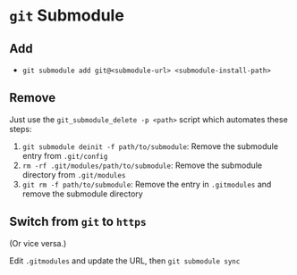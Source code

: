# `git` Submodule

## Add

- `git submodule add git@<submodule-url> <submodule-install-path>`

## Remove

Just use the `git_submodule_delete -p <path>` script which automates these steps:

1. `git submodule deinit -f path/to/submodule`: Remove the submodule entry from `.git/config`
2. `rm -rf .git/modules/path/to/submodule`: Remove the submodule directory from `.git/modules`
3. `git rm -f path/to/submodule`: Remove the entry in `.gitmodules` and remove the submodule directory

## Switch from `git` to `https`

(Or vice versa.)

Edit `.gitmodules` and update the URL, then `git submodule sync`

